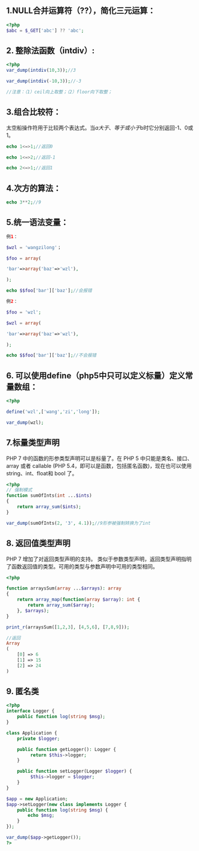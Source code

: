 ## 1.NULL合并运算符（??），简化三元运算：

```php
<?php
$abc = $_GET['abc'] ?? 'abc';
```

## 2. 整除法函数（intdiv）:

```php
<?php
var_dump(intdiv(10,3));//3

var_dump(intdiv(-10,3));//-3

//注意：（1）ceil向上取整；（2）floor向下取整；
```

## 3.组合比较符：

太空船操作符用于比较两个表达式。当$a大于、等于或小于$b时它分别返回-1、0或1。

```php
echo 1<=>1;//返回0

echo 1<=>2;//返回-1

echo 2<=>1;//返回1
```

## 4.次方的算法：

```php
echo 3**2;//9
```

## 5.统一语法变量：
```php
例1：

$wzl = 'wangzilong'；

$foo = array(

'bar'=>array('baz'=>'wzl'),

);

echo $$foo['bar']['baz'];//会报错

例2：

$foo = 'wzl';

$wzl = array(

'bar'=>array('baz'=>'wzl'),

);

echo $$foo['bar']['baz'];//不会报错
```
## 6. 可以使用define（php5中只可以定义标量）定义常量数组：

```php
<?php

define('wzl',['wang','zi','long']);

var_dump(wzl);
```

## 7.标量类型声明

PHP 7 中的函数的形参类型声明可以是标量了。在 PHP 5 中只能是类名、接口、array 或者 callable (PHP 5.4，即可以是函数，包括匿名函数)，现在也可以使用 string、int、float和 bool 了。

```php
<?php
// 强制模式
function sumOfInts(int ...$ints)
{
    return array_sum($ints);
}

var_dump(sumOfInts(2, '3', 4.1));//9形参被强制转换为了int
```

## 8. 返回值类型声明

PHP 7 增加了对返回类型声明的支持。 类似于参数类型声明，返回类型声明指明了函数返回值的类型。可用的类型与参数声明中可用的类型相同。
```php
<?php

function arraysSum(array ...$arrays): array
{
    return array_map(function(array $array): int {
        return array_sum($array);
    }, $arrays);
}

print_r(arraysSum([1,2,3], [4,5,6], [7,8,9]));

//返回
Array
(
    [0] => 6
    [1] => 15
    [2] => 24
)
```


## 9. 匿名类

```php
<?php
interface Logger {
    public function log(string $msg);
}

class Application {
    private $logger;

    public function getLogger(): Logger {
         return $this->logger;
    }

    public function setLogger(Logger $logger) {
         $this->logger = $logger;
    }
}

$app = new Application;
$app->setLogger(new class implements Logger {
    public function log(string $msg) {
        echo $msg;
    }
});

var_dump($app->getLogger());
?>
```




